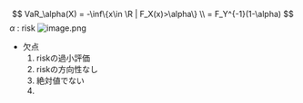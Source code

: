 $$
VaR_\alpha(X) = -\inf\{x\in \R | F_X(x)>\alpha\} \\ = F_Y^{-1}(1-\alpha)
$$
$\alpha$ : risk
![image.png](image.png)
- 欠点
    1. riskの過小評価
    2. riskの方向性なし
    3. 絶対値でない
    4. 